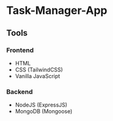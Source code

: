 # Task-Manager-App

## Tools

### Frontend

- HTML
- CSS (TailwindCSS)
- Vanilla JavaScript

### Backend

- NodeJS (ExpressJS)
- MongoDB (Mongoose)
